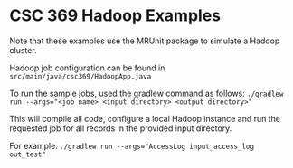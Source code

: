# CSC 369 Hadoop Examples

Note that these examples use the MRUnit package to simulate a Hadoop cluster.

Hadoop job configuration can be found in `src/main/java/csc369/HadoopApp.java`

To run the sample jobs, used the gradlew command as follows:
`./gradlew run --args="<job name> <input directory> <output directory>"`

This will compile all code, configure a local Hadoop instance and run the requested job for all records in the provided input directory.

For example:
`./gradlew run --args="AccessLog input_access_log out_test"`
